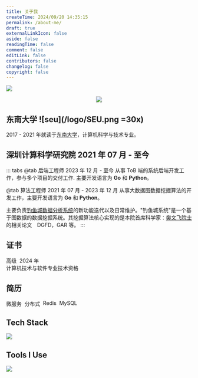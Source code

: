 ```yaml
---
title: 关于我
createTime: 2024/09/20 14:35:15
permalink: /about-me/
draft: true
externalLinkIcon: false
aside: false
readingTime: false
comment: false
editLink: false
contributors: false
changelog: false
copyright: false
---
```

![](/back-ground/github-header-image.png)

<div align=center>
  <img  src="https://readme-typing-svg.demolab.com?font=Fira+Code&weight=600&size=24&pause=1000&color=59c798&center=true&vCenter=true&random=false&width=280&lines=Welcome+to+my+blog">
</div>

##  东南大学 ![seu](/logo/SEU.png =30x)
2017 - 2021 年就读于[东南大学](https://www.seu.edu.cn/)，计算机科学与技术专业。

<CardGrid>
<LinkCard title="杨绍富" href="https://sfyangcs.github.io/"  icon="/avatar/ysf.jpg" description="实验室导师"/>
<LinkCard title="分布式无人车队列仿射变换" href="/pdf/thesis.pdf"  icon=skill-icons:ros-dark description="本科阶段毕业论文"/>
</CardGrid>

## 深圳计算科学研究院 <Badge>2021 年 07 月 - 至今</Badge>
::: tabs
@tab 后端工程师
<Badge>2023 年 12 月 - 至今</Badge>
从事 ToB 端的系统后端开发工作，参与多个项目的交付工作. 主要开发语言为 **Go** 和 **Python**。

@tab 算法工程师
<Badge>2021 年 07 月 - 2023 年 12 月</Badge>
从事大数据图数据挖掘算法的开发工作，主要开发语言为 **Go** 和 **Python**。

主要负责[钓鱼城数据分析系统](https://www.sics.ac.cn/col8/index)的新功能迭代以及日常维护。"钓鱼城系统"是一个基于图数据的数据挖掘系统。其挖掘算法核心实现的是本院首席科学家：[樊文飞院士](https://baike.baidu.com/item/%E6%A8%8A%E6%96%87%E9%A3%9E/11051353)的相关论文　DGFD，GAR 等。
:::

## 证书
<LinkCard title="系统分析师" href="/pdf/certificate.pdf" target="_blank" icon="/icon/ruankao.png">
<div style="display: flex; gap: 8px;">
    <Badge>高级</Badge> <Badge>2024 年</Badge>
</div>
计算机技术与软件专业技术资格
</LinkCard>

## 简历
<LinkCard title="简历" icon="/icon/OIP.png">
<div style="display: flex; gap: 8px;">
  <Badge>微服务</Badge>
  <Badge>分布式</Badge>
  <Badge>Redis</Badge>
  <Badge>MySQL</Badge>
</div>
</LinkCard>

## Tech Stack
<picture><img src="https://go-skill-icons.vercel.app/api/icons?i=go,py,gin,flask,redis,mysql,oracle,postgres,kafka,etcd,grpc&perline=5"></picture>

## Tools I Use
<picture><img src="https://go-skill-icons.vercel.app/api/icons?i=vscode,goland,pycharm,dbeaver,git,github,kubernetes,docker,vercel,jenkins,grafana&perline=5"></picture>
